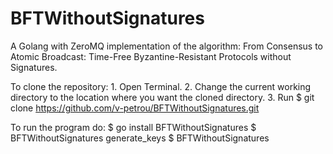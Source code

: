 # BFTWithoutSignatures
A Golang with ZeroMQ implementation of the algorithm:
From Consensus to Atomic Broadcast: Time-Free Byzantine-Resistant Protocols without Signatures.

To clone the repository:
    1. Open Terminal.
    2. Change the current working directory to the location where you want the cloned directory.
    3. Run
        $ git clone https://github.com/v-petrou/BFTWithoutSignatures.git

To run the program do:
    $ go install BFTWithoutSignatures
    $ BFTWithoutSignatures generate_keys <N>
    $ BFTWithoutSignatures <ID> <N> <t> <Clients> <Scenario>
